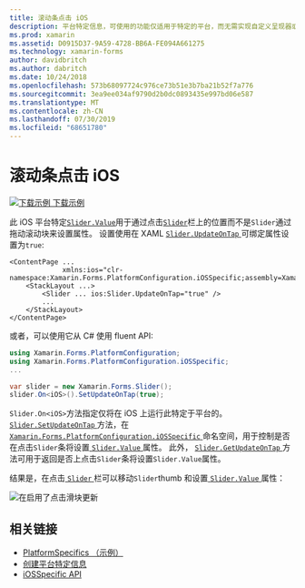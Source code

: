 ```yaml
---
title: 滚动条点击 iOS
description: 平台特定信息，可使用的功能仅适用于特定的平台，而无需实现自定义呈现器或效果。 本文介绍如何使用 iOS 平台特定的, 该平台允许通过点击滑块上的 "值" 属性进行设置。
ms.prod: xamarin
ms.assetid: D0915D37-9A59-4728-BB6A-FE094A661275
ms.technology: xamarin-forms
author: davidbritch
ms.author: dabritch
ms.date: 10/24/2018
ms.openlocfilehash: 573b68097724c976ce73b51e3b7ba21b52f7a776
ms.sourcegitcommit: 3ea9ee034af9790d2b0dc0893435e997bd06e587
ms.translationtype: MT
ms.contentlocale: zh-CN
ms.lasthandoff: 07/30/2019
ms.locfileid: "68651780"
---
```

# <a name="slider-thumb-tap-on-ios"></a>滚动条点击 iOS

[![下载示例](~/media/shared/download.png) 下载示例](https://docs.microsoft.com/samples/xamarin/xamarin-forms-samples/userinterface-platformspecifics)

此 iOS 平台特定[`Slider.Value`](xref:Xamarin.Forms.Slider.Value)用于通过点击[`Slider`](xref:Xamarin.Forms.Slider)栏上的位置而不是`Slider`通过拖动滚动块来设置属性。 设置使用在 XAML [ `Slider.UpdateOnTap` ](xref:Xamarin.Forms.PlatformConfiguration.iOSSpecific.Slider.UpdateOnTapProperty)可绑定属性设置为`true`:

```xaml
<ContentPage ...
             xmlns:ios="clr-namespace:Xamarin.Forms.PlatformConfiguration.iOSSpecific;assembly=Xamarin.Forms.Core">
    <StackLayout ...>
        <Slider ... ios:Slider.UpdateOnTap="true" />
        ...
    </StackLayout>
</ContentPage>
```

或者，可以使用它从 C# 使用 fluent API:

```csharp
using Xamarin.Forms.PlatformConfiguration;
using Xamarin.Forms.PlatformConfiguration.iOSSpecific;
...

var slider = new Xamarin.Forms.Slider();
slider.On<iOS>().SetUpdateOnTap(true);
```

`Slider.On<iOS>`方法指定仅将在 iOS 上运行此特定于平台的。 [ `Slider.SetUpdateOnTap` ](xref:Xamarin.Forms.PlatformConfiguration.iOSSpecific.Slider.SetUpdateOnTap(Xamarin.Forms.IPlatformElementConfiguration{Xamarin.Forms.PlatformConfiguration.iOS,Xamarin.Forms.Slider},System.Boolean))方法，在[ `Xamarin.Forms.PlatformConfiguration.iOSSpecific` ](xref:Xamarin.Forms.PlatformConfiguration.iOSSpecific)命名空间，用于控制是否在点击`Slider`条将设置[ `Slider.Value` ](xref:Xamarin.Forms.Slider.Value)属性。 此外， [ `Slider.GetUpdateOnTap` ](xref:Xamarin.Forms.PlatformConfiguration.iOSSpecific.Slider.GetUpdateOnTap(Xamarin.Forms.IPlatformElementConfiguration{Xamarin.Forms.PlatformConfiguration.iOS,Xamarin.Forms.Slider}))方法可用于返回是否上点击`Slider`条将设置`Slider.Value`属性。

结果是，在点击[ `Slider` ](xref:Xamarin.Forms.Slider)栏可以移动`Slider`thumb 和设置[ `Slider.Value` ](xref:Xamarin.Forms.Slider.Value)属性：

![](slider-thumb-images/slider-updateontap.png "在启用了点击滑块更新")

## <a name="related-links"></a>相关链接

- [PlatformSpecifics （示例）](https://docs.microsoft.com/samples/xamarin/xamarin-forms-samples/userinterface-platformspecifics)
- [创建平台特定信息](~/xamarin-forms/platform/platform-specifics/index.md#creating-platform-specifics)
- [iOSSpecific API](xref:Xamarin.Forms.PlatformConfiguration.iOSSpecific)
